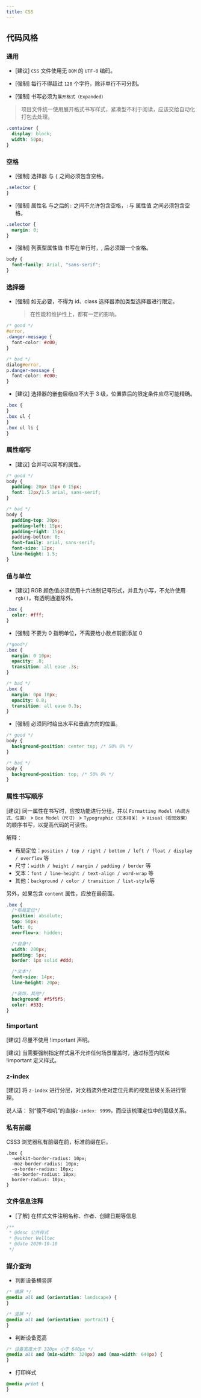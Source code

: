```yaml
---
title: CSS
---
```


## 代码风格

### 通用

- [建议] `CSS` 文件使用无 `BOM` 的 `UTF-8` 编码。

- [强制] 每行不得超过 `120` 个字符，除非单行不可分割。

- [强制] 书写必须为`展开格式（Expanded）`

> 项目文件统一使用展开格式书写样式，紧凑型不利于阅读，应该交给自动化打包去处理。

```css
.container {
  display: block;
  width: 50px;
}
```

### 空格

- [强制] 选择器 与 `{` 之间必须包含空格。

```css
.selector {
}
```

- [强制] 属性名 与之后的`:` 之间不允许包含空格，`:`与 属性值 之间必须包含空格。

```css
.selector {
  margin: 0;
}
```

- [强制] 列表型属性值 书写在单行时，, 后必须跟一个空格。

```css
body {
  font-family: Arial, "sans-serif";
}
```

### 选择器

- [强制] 如无必要，不得为 id、class 选择器添加类型选择器进行限定。

  > 在性能和维护性上，都有一定的影响。

```css
/* good */
#error,
.danger-message {
  font-color: #c00;
}

/* bad */
dialog#error,
p.danger-message {
  font-color: #c00;
}
```

- [建议] 选择器的嵌套层级应不大于 3 级，位置靠后的限定条件应尽可能精确。

```css
.box {
}
.box ul {
}
.box ul li {
}
```

### 属性缩写

- [建议] 合并可以简写的属性。

```css
/* good */
body {
  padding: 20px 15px 0 15px;
  font: 12px/1.5 arial, sans-serif;
}

/* bad */
body {
  padding-top: 20px;
  padding-left: 15px;
  padding-right: 15px;
  padding-botton: 0;
  font-family: arial, sans-serif;
  font-size: 12px;
  line-height: 1.5;
}
```

### 值与单位

- [建议] RGB 颜色值必须使用十六进制记号形式，并且为小写，不允许使用 `rgb()`，有透明通道除外。

```css
.box {
  color: #fff;
}
```

- [强制] 不要为 0 指明单位，不需要给小数点前面添加 0

```css
/*good*/
.box {
  margin: 0 10px;
  opacity: .8;
  transition: all ease .3s;
}

/* bad */
.box {
  margin: 0px 10px;
  opacity: 0.8;
  transition: all ease 0.3s;
}
```

- [强制] 必须同时给出水平和垂直方向的位置。

```css
/* good */
body {
  background-position: center top; /* 50% 0% */
}

/* bad */
body {
  background-position: top; /* 50% 0% */
}
```

### 属性书写顺序

[建议] 同一属性在书写时，应按功能进行分组，并以 `Formatting Model（布局方式、位置）` > `Box Model（尺寸）` > `Typographic（文本相关）` > `Visual（视觉效果）` 的顺序书写，以提高代码的可读性。

解释：

- 布局定位：`position / top / right / bottom / left / float / display / overflow` 等
- 尺寸：`width / height / margin / padding / border` 等
- 文本：`font / line-height / text-align / word-wrap` 等
- 其他：`background / color / transition / list-style`等

另外，如果包含 `content` 属性，应放在最前面。

```css
.box {
  /*布局定位*/
  position: absolute;
  top: 50px;
  left: 0;
  overflow-x: hidden;

  /*自身*/
  width: 200px;
  padding: 5px;
  border: 1px solid #ddd;

  /*文本*/
  font-size: 14px;
  line-height: 20px;

  /*装饰，其他*/
  background: #f5f5f5;
  color: #333;
}
```

### !important

[建议] 尽量不使用 !important 声明。

[建议] 当需要强制指定样式且不允许任何场景覆盖时，通过标签内联和 !important 定义样式。

### z-index

[建议] 将 `z-index` 进行分层，对文档流外绝对定位元素的视觉层级关系进行管理。

说人话：
别“傻不啦叽”的直接`z-index: 9999`，而应该梳理定位中的层级关系。

### 私有前缀

CSS3 浏览器私有前缀在前，标准前缀在后。

```
.box {
  -webkit-border-radius: 10px;
  -moz-border-radius: 10px;
  -o-border-radius: 10px;
  -ms-border-radius: 10px;
  border-radius: 10px;
}
```

### 文件信息注释

- [了解] 在样式文件注明名称、作者、创建日期等信息

```css
/**
 * @desc 公共样式
 * @author Welltec
 * @date 2020-10-10
 */
```

### 媒介查询

- 判断设备横竖屏

```css
/* 横屏 */
@media all and (orientation: landscape) {
}

/* 竖屏 */
@media all and (orientation: portrait) {
}
```

- 判断设备宽高

```css
/* 设备宽度大于 320px 小于 640px */
@media all and (min-width: 320px) and (max-width: 640px) {
}
```

- 打印样式

```css
@media print {
}
```
